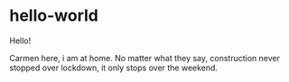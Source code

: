 # hello-world

Hello!

Carmen here, i am at home.
No matter what they say, construction never stopped over lockdown, it only stops over the weekend.
